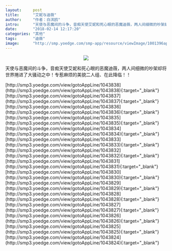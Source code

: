 ```yaml
---
layout:     post
title:      "艾妮与迪薇"
author:     "作者：白滨鸥"
intro:      "天使与恶魔间的斗争，音痴天使艾妮和死心眼的恶魔迪薇，两人间细微的吵架却将世界捲进了大骚动之中！专惹麻烦的美貌二人组、在此降临！！"
date:       "2018-02-14 12:17:20"
categories: "其他"
tags:       "迪薇"
image:      "http://smp.yoedge.com/smp-app/resource/viewImage/1001396appline.png"
---
```

<div style="text-align: center">
<p><img src="http://smp.yoedge.com/smp-app/resource/viewImage/1001396appline.png"/></p>
</div>
<p class="post-meta">
<span>天使与恶魔间的斗争，音痴天使艾妮和死心眼的恶魔迪薇，两人间细微的吵架却将世界捲进了大骚动之中！专惹麻烦的美貌二人组、在此降临！！</span>
</p>
[http://smp3.yoedge.com/view/gotoAppLine/1043838](http://smp3.yoedge.com/view/gotoAppLine/1043838){:target="_blank"}
[http://smp3.yoedge.com/view/gotoAppLine/1043837](http://smp3.yoedge.com/view/gotoAppLine/1043837){:target="_blank"}
[http://smp3.yoedge.com/view/gotoAppLine/1043836](http://smp3.yoedge.com/view/gotoAppLine/1043836){:target="_blank"}
[http://smp3.yoedge.com/view/gotoAppLine/1043835](http://smp3.yoedge.com/view/gotoAppLine/1043835){:target="_blank"}
[http://smp3.yoedge.com/view/gotoAppLine/1043834](http://smp3.yoedge.com/view/gotoAppLine/1043834){:target="_blank"}
[http://smp3.yoedge.com/view/gotoAppLine/1043833](http://smp3.yoedge.com/view/gotoAppLine/1043833){:target="_blank"}
[http://smp3.yoedge.com/view/gotoAppLine/1043832](http://smp3.yoedge.com/view/gotoAppLine/1043832){:target="_blank"}
[http://smp3.yoedge.com/view/gotoAppLine/1043831](http://smp3.yoedge.com/view/gotoAppLine/1043831){:target="_blank"}
[http://smp3.yoedge.com/view/gotoAppLine/1043830](http://smp3.yoedge.com/view/gotoAppLine/1043830){:target="_blank"}
[http://smp3.yoedge.com/view/gotoAppLine/1043829](http://smp3.yoedge.com/view/gotoAppLine/1043829){:target="_blank"}
[http://smp3.yoedge.com/view/gotoAppLine/1043828](http://smp3.yoedge.com/view/gotoAppLine/1043828){:target="_blank"}
[http://smp3.yoedge.com/view/gotoAppLine/1043827](http://smp3.yoedge.com/view/gotoAppLine/1043827){:target="_blank"}
[http://smp3.yoedge.com/view/gotoAppLine/1043826](http://smp3.yoedge.com/view/gotoAppLine/1043826){:target="_blank"}
[http://smp3.yoedge.com/view/gotoAppLine/1043825](http://smp3.yoedge.com/view/gotoAppLine/1043825){:target="_blank"}
[http://smp3.yoedge.com/view/gotoAppLine/1043824](http://smp3.yoedge.com/view/gotoAppLine/1043824){:target="_blank"}


